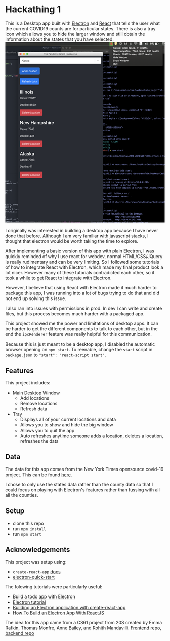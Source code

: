 # Hackathing 1
This is a Desktop app built with [Electron](https://www.electronjs.org/) and [React](https://reactjs.org/) that tells the user what the current COVID19 counts are for particular states.
There is also a tray icon which allows you to hide the larger window and still obtain the information about the states that you have selected.
![screenshot](./src/assets/screenshot.png)

I originally was interested in building a desktop app because I have never done that before. Although I am very familiar with javascript stacks, I thought that electron would be worth taking the time to explore.

After implementing a basic version of this app with plain Electron, I was quickly reminded of why I use react for webdev, normal HTML/CSS/JQuery is really rudimentary and can be very limiting. So I followed some tutorials of how to integrate React with Electron, which made my final product look a lot nicer.  However many of these tutorials contradicted each other, so it took a while to get React to integrate with Electron.

However, I believe that using React with Electron made it much harder to package this app, I was running into a lot of bugs trying to do that and did not end up solving this issue. 

I also ran into issues with permissions in prod. In dev I can write and create files, but this process becomes much harder with a packaged app.

This project showed me the power and limitations of desktop apps. It can be harder to get the different components to talk to each other, but in the end the `ipcRenderer` feature was really helpful for this communication.

Because this is just meant to be a desktop app, I disabled the automatic browser opening on `npm start`. To reenable, change the `start` script in `package.json` to `"start": "react-script start"`.

## Features
This project includes:
- Main Desktop Window
    - Add locations
    - Remove locations
    - Refresh data
- Tray
    - Displays all of your current locations and data
    - Allows you to show and hide the big window
    - Allows you to quit the app
    - Auto refreshes anytime someone adds a location, deletes a location, refreshes the data
## Data 
The data for this app comes from the New York Times opensource covid-19 project. This can be found [here](https://github.com/nytimes/covid-19-data).

I chose to only use the states data rather than the county data so that I could focus on playing with Electron's features rather than fussing with all all the counties.

## Setup
- clone this repo
- run `npm install`
- run `npm start`

## Acknowledgements
This project was setup using:
- `create-react-app` [docs](https://reactjs.org/docs/create-a-new-react-app.html)
- [electron-quick-start](https://github.com/electron/electron-quick-start)

The folowing tutorials were particularly useful:
- [Build a todo app with Electron](https://codeburst.io/build-a-todo-app-with-electron-d6c61f58b55a)
- [Electron tutorial](https://www.tutorialspoint.com/electron/index.htm)
- [Building an Electron application with create-react-app](https://www.freecodecamp.org/news/building-an-electron-application-with-create-react-app-97945861647c/)
- [How To Build an Electron App With ReactJS](https://medium.com/better-programming/how-to-build-an-electron-app-with-reactjs-488fdd532bd4)

The idea for this app came from a CS61 project from 20S created by Emma Rafkin, Thomas Monfre, Anne Bailey, and Rohith Mandavilli. [Frontend repo](https://github.com/tmonfre/cs61-covid19-frontend), [backend repo](https://github.com/tmonfre/cs61-covid19-backend)


